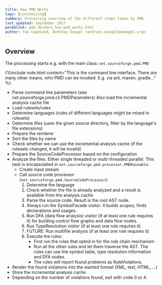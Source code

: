 ```yaml
---
title: How PMD Works
tags: [customizing]
summary: Processing overview of the different steps taken by PMD.
last_updated: September 2017
permalink: pmd_devdocs_how_pmd_works.html
author: Tom Copeland, Andreas Dangel <andreas.dangel@adangel.org>
---
```


## Overview

The processing starts e.g. with the main class: `net.sourceforge.pmd.PMD`

{%include note.html content="This is the command line interface. There are many other means, who
PMD can be invoked. E.g. via ant, maven, gradle..." %}

*   Parse command line parameters (see net.sourceforge.pmd.cli.PMDParameters)
    Also load the incremental analysis cache file
*   Load rulesets/rules
*   Determine languages (rules of different languages might be mixed in rulesets)
*   Determine files (uses the given source directory, filter by the language's file extensions)
*   Prepare the renderer
*   Sort the files by name
*   Check whether we can use the incremental analysis cache (if the rulesets changed, it will be invalid)
*   Prepare the SourceCodeProcessor based on the configuration
*   Analyze the files. Either single threaded or multi-threaded parallel. This task is encapsulated
    in `net.sourceforge.pmd.processor.PMDRunnable`:
    *   Create input stream
    *   Call source code processor (`net.sourceforge.pmd.SourceCodeProcessor`):
        1.  Determine the language
        2.  Check whether the file is already analyzed and a result is available from the analysis cache
        3.  Parse the source code. Result is the root AST node.
        4.  Always run the SymbolFacade visitor. It builds scopes, finds declarations and usages.
        5.  Run DFA (data flow analysis) visitor (if at least one rule requires it) for building
            control flow graphs and data flow nodes.
        6.  Run TypeResolution visitor (if at least one rule requires it)
        7.  FUTURE: Run multifile analysis (if at least one rule requires it)
        8.  Execute the rules:
            *   First run the rules that opted in for the rule chain mechanism
            *   Run all the other rules and let them traverse the AST. The rules can use the symbol table,
                type resolution information and DFA nodes.
            *   The rules will report found problems as RuleViolations.
*   Render the found violations into the wanted format (XML, text, HTML, ...)
*   Store the incremental analysis cache
*   Depending on the number of violations found, exit with code 0 or 4.
